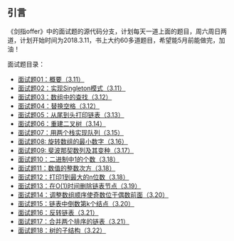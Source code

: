 
## 引言

《剑指offer》中的面试题的源代码分支，计划每天一道上面的题目，周六周日两道，计划开始时间为2018.3.11，书上大约60多道题目，希望能5月前能做完，加油！

面试题目录：

+ [面试题01：概要（3.11）](Test01.md)
+ [面试题02：实现Singleton模式（3.11）](Test02.md)
+ [面试题03：数组中的查找（3.12）](Test03.md)
+ [面试题04：替换空格（3.12）](Test04.md)
+ [面试题05：从尾到头打印链表（3.13）](Test05.md)
+ [面试题06：重建二叉树（3.14）](Test06.md)
+ [面试题07：用两个栈实现队列（3.15）](Test07.md)
+ [面试题08: 旋转数组的最小数字（3.16）](Test08.md)
+ [面试题09: 斐波那契数列及其变种（3.17）](Test09.md)
+ [面试题10：二进制中1的个数（3.18）](Test10.md)
+ [面试题11：数值的整数次方（3.18）](Test11.md)
+ [面试题12：打印1到最大的n位数（3.18）](Test12.md)
+ [面试题13：在O(1)时间删除链表节点（3.19）](Test13.md)
+ [面试题14：调整数组顺序使奇数位于偶数前面（3.20）](Test14.md)
+ [面试题15：链表中倒数第k个结点（3.20）](Test15.md)
+ [面试题16：反转链表（3.21）](Test16.md)
+ [面试题17：合并两个排序的链表（3.21）](Test17.md)
+ [面试题18：树的子结构（3.22）](Test18.md)